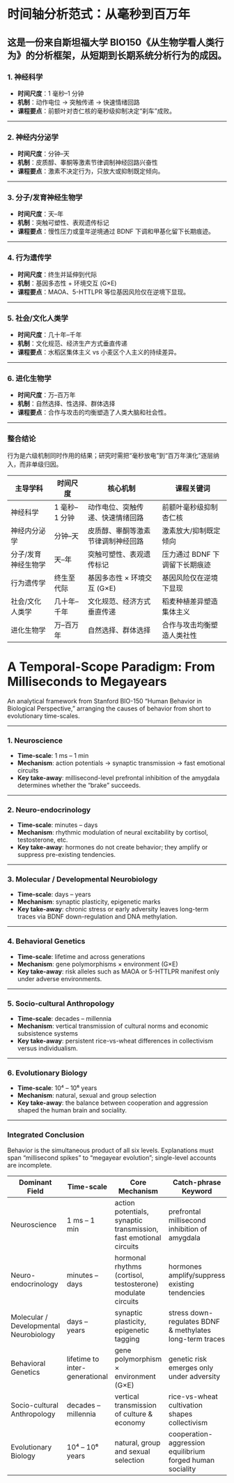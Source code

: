 # 时间轴分析范式：从毫秒到百万年
这是一份来自斯坦福大学 BIO150《从生物学看人类行为》的分析框架，从短期到长期系统分析行为的成因。
---

### 1. 神经科学
- **时间尺度**：1 毫秒–1 分钟  
- **机制**：动作电位 → 突触传递 → 快速情绪回路  
- **课程要点**：前额叶对杏仁核的毫秒级抑制决定“刹车”成败。

---

### 2. 神经内分泌学
- **时间尺度**：分钟–天  
- **机制**：皮质醇、睾酮等激素节律调制神经回路兴奋性  
- **课程要点**：激素不决定行为，只放大或抑制既定倾向。

---

### 3. 分子/发育神经生物学
- **时间尺度**：天–年  
- **机制**：突触可塑性、表观遗传标记  
- **课程要点**：慢性压力或童年逆境通过 BDNF 下调和甲基化留下长期痕迹。

---

### 4. 行为遗传学
- **时间尺度**：终生并延伸到代际  
- **机制**：基因多态性 + 环境交互 (G×E)  
- **课程要点**：MAOA、5-HTTLPR 等位基因风险仅在逆境下显现。

---

### 5. 社会/文化人类学
- **时间尺度**：几十年–千年  
- **机制**：文化规范、经济生产方式垂直传递  
- **课程要点**：水稻区集体主义 vs 小麦区个人主义的持续差异。

---

### 6. 进化生物学
- **时间尺度**：万–百万年  
- **机制**：自然选择、性选择、群体选择  
- **课程要点**：合作与攻击的均衡塑造了人类大脑和社会性。

---

### 整合结论
行为是六级机制同时作用的结果；研究时需把“毫秒放电”到“百万年演化”逐层纳入，而非单级归因。

| 主导学科       | 时间尺度      | 核心机制               | 课程关键词              |
| ---------- | --------- | ------------------ | ------------------ |
| 神经科学       | 1 毫秒–1 分钟 | 动作电位、突触传递、快速情绪回路   | 前额叶毫秒级抑制杏仁核        |
| 神经内分泌学     | 分钟–天      | 皮质醇、睾酮等激素节律调制神经回路  | 激素放大/抑制既定倾向        |
| 分子/发育神经生物学 | 天–年       | 突触可塑性、表观遗传标记       | 压力通过 BDNF 下调留下长期痕迹 |
| 行为遗传学      | 终生至代际     | 基因多态性 × 环境交互 (G×E) | 基因风险仅在逆境下显现        |
| 社会/文化人类学   | 几十年–千年    | 文化规范、经济方式垂直传递      | 稻麦种植差异塑造集体主义       |
| 进化生物学      | 万–百万年     | 自然选择、群体选择          | 合作与攻击均衡塑造人类社性      |


# A Temporal-Scope Paradigm: From Milliseconds to Megayears  
An analytical framework from Stanford BIO-150 “Human Behavior in Biological Perspective,” arranging the causes of behavior from short to evolutionary time-scales.

---

### 1. Neuroscience  
- **Time-scale**: 1 ms – 1 min  
- **Mechanism**: action potentials → synaptic transmission → fast emotional circuits  
- **Key take-away**: millisecond-level prefrontal inhibition of the amygdala determines whether the “brake” succeeds.

---

### 2. Neuro-endocrinology  
- **Time-scale**: minutes – days  
- **Mechanism**: rhythmic modulation of neural excitability by cortisol, testosterone, etc.  
- **Key take-away**: hormones do not create behavior; they amplify or suppress pre-existing tendencies.

---

### 3. Molecular / Developmental Neurobiology  
- **Time-scale**: days – years  
- **Mechanism**: synaptic plasticity, epigenetic marks  
- **Key take-away**: chronic stress or early adversity leaves long-term traces via BDNF down-regulation and DNA methylation.

---

### 4. Behavioral Genetics  
- **Time-scale**: lifetime and across generations  
- **Mechanism**: gene polymorphisms × environment (G×E)  
- **Key take-away**: risk alleles such as MAOA or 5-HTTLPR manifest only under adverse environments.

---

### 5. Socio-cultural Anthropology  
- **Time-scale**: decades – millennia  
- **Mechanism**: vertical transmission of cultural norms and economic subsistence systems  
- **Key take-away**: persistent rice-vs-wheat differences in collectivism versus individualism.

---

### 6. Evolutionary Biology  
- **Time-scale**: 10⁴ – 10⁶ years  
- **Mechanism**: natural, sexual and group selection  
- **Key take-away**: the balance between cooperation and aggression shaped the human brain and sociality.

---

### Integrated Conclusion  
Behavior is the simultaneous product of all six levels. Explanations must span “millisecond spikes” to “megayear evolution”; single-level accounts are incomplete.

| Dominant Field | Time-scale | Core Mechanism | Catch-phrase Keyword |
|---------------|------------|----------------|----------------------|
| Neuroscience | 1 ms – 1 min | action potentials, synaptic transmission, fast emotional circuits | prefrontal millisecond inhibition of amygdala |
| Neuro-endocrinology | minutes – days | hormonal rhythms (cortisol, testosterone) modulate circuits | hormones amplify/suppress existing tendencies |
| Molecular / Developmental Neurobiology | days – years | synaptic plasticity, epigenetic tagging | stress down-regulates BDNF & methylates long-term traces |
| Behavioral Genetics | lifetime to inter-generational | gene polymorphism × environment (G×E) | genetic risk emerges only under adversity |
| Socio-cultural Anthropology | decades – millennia | vertical transmission of culture & economy | rice-vs-wheat cultivation shapes collectivism |
| Evolutionary Biology | 10⁴ – 10⁶ years | natural, group and sexual selection | cooperation-aggression equilibrium forged human sociality |
